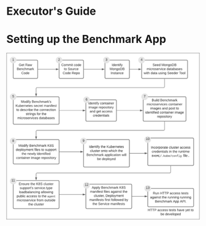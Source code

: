 # Executor's Guide

# Setting up the Benchmark App

![Setting up the Benchmark](./images/benchmark/benchmark_workflow.png)